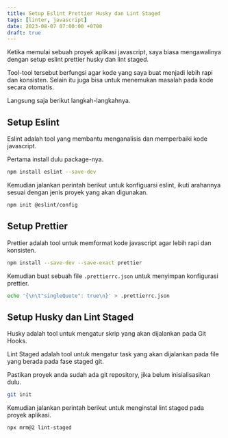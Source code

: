 ```yaml
---
title: Setup Eslint Prettier Husky dan Lint Staged
tags: [linter, javascript]
date: 2023-08-07 07:00:00 +0700
draft: true
---
```


Ketika memulai sebuah proyek aplikasi javascript, saya biasa mengawalinya dengan setup eslint prettier husky dan lint staged.

<!--more-->

Tool-tool tersebut berfungsi agar kode yang saya buat menjadi lebih rapi dan konsisten. Selain itu juga bisa untuk menemukan masalah pada kode secara otomatis.

Langsung saja berikut langkah-langkahnya.

## Setup Eslint

Eslint adalah tool yang membantu menganalisis dan memperbaiki kode javascript.

Pertama install dulu package-nya.

```bash
npm install eslint --save-dev
```

Kemudian jalankan perintah berikut untuk konfiguarsi eslint, ikuti arahannya sesuai dengan jenis proyek yang akan digunakan.

```bash
npm init @eslint/config
```

## Setup Prettier

Prettier adalah tool untuk memformat kode javascript agar lebih rapi dan konsisten.

```bash
npm install --save-dev --save-exact prettier
```

Kemudian buat sebuah file `.prettierrc.json` untuk menyimpan konfigurasi prettier.

```bash
echo '{\n\t"singleQuote": true\n}' > .prettierrc.json
```

## Setup Husky dan Lint Staged

Husky adalah tool untuk mengatur skrip yang akan dijalankan pada Git Hooks.

Lint Staged adalah tool untuk mengatur task yang akan dijalankan pada file yang berada pada fase staged git.

Pastikan proyek anda sudah ada git repository, jika belum inisialisasikan dulu.

```bash
git init
```

Kemudian jalankan perintah berikut untuk menginstal lint staged pada proyek aplikasi.

```bash
npx mrm@2 lint-staged
```